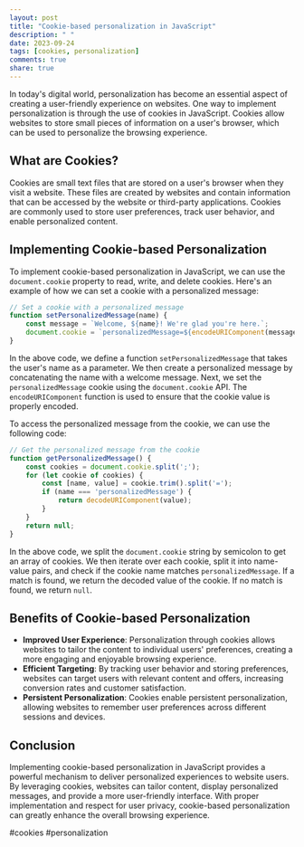 ```yaml
---
layout: post
title: "Cookie-based personalization in JavaScript"
description: " "
date: 2023-09-24
tags: [cookies, personalization]
comments: true
share: true
---
```


In today's digital world, personalization has become an essential aspect of creating a user-friendly experience on websites. One way to implement personalization is through the use of cookies in JavaScript. Cookies allow websites to store small pieces of information on a user's browser, which can be used to personalize the browsing experience.

## What are Cookies?

Cookies are small text files that are stored on a user's browser when they visit a website. These files are created by websites and contain information that can be accessed by the website or third-party applications. Cookies are commonly used to store user preferences, track user behavior, and enable personalized content.

## Implementing Cookie-based Personalization

To implement cookie-based personalization in JavaScript, we can use the `document.cookie` property to read, write, and delete cookies. Here's an example of how we can set a cookie with a personalized message:

```javascript
// Set a cookie with a personalized message
function setPersonalizedMessage(name) {
    const message = `Welcome, ${name}! We're glad you're here.`;
    document.cookie = `personalizedMessage=${encodeURIComponent(message)}`;
}
```

In the above code, we define a function `setPersonalizedMessage` that takes the user's name as a parameter. We then create a personalized message by concatenating the name with a welcome message. Next, we set the `personalizedMessage` cookie using the `document.cookie` API. The `encodeURIComponent` function is used to ensure that the cookie value is properly encoded.

To access the personalized message from the cookie, we can use the following code:

```javascript
// Get the personalized message from the cookie
function getPersonalizedMessage() {
    const cookies = document.cookie.split(';');
    for (let cookie of cookies) {
        const [name, value] = cookie.trim().split('=');
        if (name === 'personalizedMessage') {
            return decodeURIComponent(value);
        }
    }
    return null;
}
```

In the above code, we split the `document.cookie` string by semicolon to get an array of cookies. We then iterate over each cookie, split it into name-value pairs, and check if the cookie name matches `personalizedMessage`. If a match is found, we return the decoded value of the cookie. If no match is found, we return `null`.

## Benefits of Cookie-based Personalization

- **Improved User Experience**: Personalization through cookies allows websites to tailor the content to individual users' preferences, creating a more engaging and enjoyable browsing experience.
- **Efficient Targeting**: By tracking user behavior and storing preferences, websites can target users with relevant content and offers, increasing conversion rates and customer satisfaction.
- **Persistent Personalization**: Cookies enable persistent personalization, allowing websites to remember user preferences across different sessions and devices.

## Conclusion

Implementing cookie-based personalization in JavaScript provides a powerful mechanism to deliver personalized experiences to website users. By leveraging cookies, websites can tailor content, display personalized messages, and provide a more user-friendly interface. With proper implementation and respect for user privacy, cookie-based personalization can greatly enhance the overall browsing experience.

#cookies #personalization